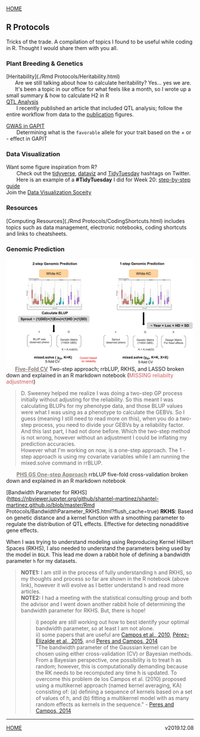 [HOME](./index.html)

## R Protocols     
Tricks of the trade. A compilation of topics I found to be useful while coding in R. Thought I would share them with you all.    

### Plant Breeding & Genetics  
[Heritability](./Rmd Protocols/Heritability.html)  
&nbsp;&nbsp;&nbsp;&nbsp;&nbsp;&nbsp;Are we still talking about how to calculate heritability? Yes... yes we are.  
&nbsp;&nbsp;&nbsp;&nbsp;&nbsp;&nbsp;It's been a topic in our office for what feels like a month, so I wrote up a small summary & how to calculate H2 in R   
[QTL Analysis](http://rpubs.com/shantel-martinez/ERA8-Mapping)   
&nbsp;&nbsp;&nbsp;&nbsp;&nbsp;&nbsp; I recently published an article that included QTL analysis; follow the entire workflow from data to the [publication](https://www.biorxiv.org/content/10.1101/784652v1.full) figures.     

[GWAS in GAPIT]()  
&nbsp;&nbsp;&nbsp;&nbsp;&nbsp;&nbsp; Determining what is the `favorable` allele for your trait based on the + or - effect in GAPIT    

### Data Visualization   
Want some figure inspiration from R?   
&nbsp;&nbsp;&nbsp;&nbsp;&nbsp;&nbsp; Check out the [tidyverse](https://twitter.com/search?q=%23tidyverse&src=tyah), [dataviz](https://twitter.com/search?q=%23dataviz&src=typd) and [TidyTuesday](https://twitter.com/search?q=%23TidyTuesday&src=tyah) hashtags on Twitter.   
&nbsp;&nbsp;&nbsp;&nbsp;&nbsp;&nbsp; Here is an example of a **#TidyTuesday** I did for Week 20: [step-by-step guide](https://nbviewer.jupyter.org/github/shantel-martinez/shantel-martinez.github.io/blob/master/Rmd%20Protocols/TidyTuesdayWk20.html)   
Join the [Data Visualization Soceity](https://www.datavisualizationsociety.com/)   

### Resources  
[Computing Resources](./Rmd Protocols/CodingShortcuts.html) includes topics such as data management, electronic notebooks, coding shortcuts and links to cheatsheets.     

### Genomic Prediction  
![](https://github.com/shantel-martinez/Lab_Resources/blob/master/example_img/onestep%20vs%20twostep.jpg?raw=true)
&nbsp;&nbsp;&nbsp;&nbsp;&nbsp;&nbsp;<a href="https://nbviewer.jupyter.org/github/shantel-martinez/shantel-martinez.github.io/blob/master/Rmd%20Protocols/GPModelTutorial_20190219.html?flush_cache=true" style="color:#8B7D7B"><b>Five-Fold CV</b></a> Two-step approach; rrbLUP, RKHS, and LASSO broken down and explained in an R markdown notebook (<span style="color:#CD5C5C">MISSING reliabilty adjustment</span>)    
> D. Sweeney helped me realize I was doing a two-step GP process initially without adjusting for the reliability. So this meant I was calculating BLUPs for my phenotype data, and those BLUP values were what I was using as a phenotype to calculate the GEBVs.  So I guess (meaning I still need to read more on this), when you do a two-step process, you need to divide your GEBVs by a reliability factor. And this last part, I had not done before.  Which the two-step method is not wrong, however without an adjustment I could be inflating my prediction accuracies.     
> However what I'm working on now, is a one-step approach. The 1 -step approach is using my covariate variables while I am running the mixed.solve command in rrBLUP.   

&nbsp;&nbsp;&nbsp;&nbsp;&nbsp;&nbsp; <a href="https://nbviewer.jupyter.org/github/shantel-martinez/shantel-martinez.github.io/blob/master/Rmd%20Protocols/GS_one-step_notes_CNL.html?flush_cache=true" style="color:#8B8378"><b>PHS GS One-step Approach</b></a> rrbLUP five-fold cross-validation broken down and explained in an R markdown notebook

[Bandwidth Parameter for RKHS](https://nbviewer.jupyter.org/github/shantel-martinez/shantel-martinez.github.io/blob/master/Rmd Protocols/BandwidthParameter_RKHS.html?flush_cache=true)
**RKHS**: Based on genetic distance and a kernel function with a smoothing parameter to regulate the distribution of QTL effects. Effective for detecting nonadditive gene effects.

When I was trying to understand modeling using Reproducing Kernel Hilbert Spaces (RKHS), I also needed to understand the parameters being used by the model in `BGLR`. This lead me down a rabbit hole of defining a bandwidth parameter `h` for my datasets.  
> **NOTE1:** I am still in the process of fully understanding `h` and RKHS, so my thoughts and process so far are shown in the R notebook (above link), however it will evolve as I better understand `h` and read more articles.  
> **NOTE2:** I had a meeting with the statistical consulting group and both the advisor and I went down another rabbit hole of determining the bandwidth parameter for RKHS. But, there is hope!  
>> i) people are *still* working out how to best identify your optimal bandwidth parameter, so at least I am not alone.  
>> ii) some papers that are useful are [Campos et al., 2010](https://www.cambridge.org/core/journals/genetics-research/article/semiparametric-genomicenabled-prediction-of-genetic-values-using-reproducing-kernel-hilbert-spaces-methods/2B823916CF4D76FAE6BC81455FD73ABB), [Pérez-Elizalde et al., 2015](https://doi.org/10.1007/s13253-015-0229-y), and [Peres and Campos, 2014](http://www.genetics.org/content/198/2/483)  
>> "The bandwidth parameter of the Gaussian kernel can be chosen using either cross-validation (CV) or Bayesian methods. From a Bayesian perspective, one possibility is to treat h as random; however, this is computationally demanding because the RK needs to be recomputed any time h is updated. To overcome this problem de los Campos et al. (2010) proposed using a multikernel approach (named kernel averaging, KA) consisting of: (a) defining a sequence of kernels based on a set of values of h, and (b) fitting a multikernel model with as many random effects as kernels in the sequence." - [Peres and Campos, 2014](http://www.genetics.org/content/198/2/483)  

----------  
[HOME](./index.html) <span style="float:right;">  v2019.12.08  </span>   

